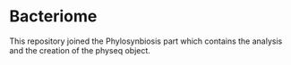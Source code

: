 # Bacteriome

This repository joined the Phylosynbiosis part which contains the analysis and the creation of the physeq object. 
